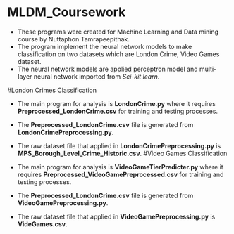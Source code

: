 # MLDM_Coursework

- These programs were created for Machine Learning and Data mining course by Nuttaphon Tamrapeepithak.
- The program implement the neural network models to make classification on two datasets which are London Crime, Video Games dataset.
- The neural network models are applied perceptron model and multi-layer neural network imported from _Sci-kit learn_.

#London Crimes Classification 

- The main program for analysis is **LondonCrime.py** where it requires **Preprocessed_LondonCrime.csv** for training and testing processes.
- The **Preprocessed_LondonCrime.csv** file is generated from **LondonCrimePreprocessing.py**.
- The raw dataset file that applied in **LondonCrimePreprocessing.py** is **MPS_Borough_Level_Crime_Historic.csv**.
#Video Games Classification

- The main program for analysis is **VideoGameTierPredicter.py** where it requires **Preprocessed_VideoGamePreprocessed.csv** for training and testing processes. 
- The **Preprocessed_LondonCrime.csv** file is generated from **VideoGamePreprocessing.py**.
- The raw dataset file that applied in **VideoGamePreprocessing.py** is **VideGames.csv**.
